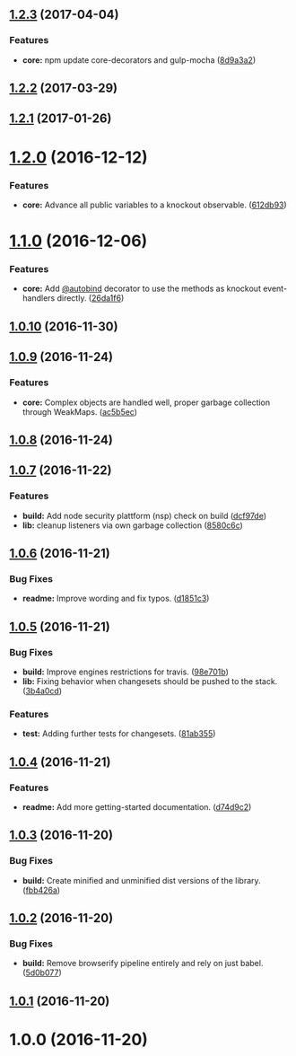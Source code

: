 <a name="1.2.3"></a>
## [1.2.3](https://github.com/krnlde/knockout-undoredo/compare/v1.2.2...v1.2.3) (2017-04-04)


### Features

* **core:** npm update core-decorators and gulp-mocha ([8d9a3a2](https://github.com/krnlde/knockout-undoredo/commit/8d9a3a2))



<a name="1.2.2"></a>
## [1.2.2](https://github.com/krnlde/knockout-undoredo/compare/v1.2.1...v1.2.2) (2017-03-29)



<a name="1.2.1"></a>
## [1.2.1](https://github.com/krnlde/knockout-undoredo/compare/v1.2.0...v1.2.1) (2017-01-26)



<a name="1.2.0"></a>
# [1.2.0](https://github.com/krnlde/knockout-undoredo/compare/v1.1.0...v1.2.0) (2016-12-12)


### Features

* **core:** Advance all public variables to a knockout observable. ([612db93](https://github.com/krnlde/knockout-undoredo/commit/612db93))



<a name="1.1.0"></a>
# [1.1.0](https://github.com/krnlde/knockout-undoredo/compare/v1.0.10...v1.1.0) (2016-12-06)


### Features

* **core:** Add [@autobind](https://github.com/autobind) decorator to use the methods as knockout event-handlers directly. ([26da1f6](https://github.com/krnlde/knockout-undoredo/commit/26da1f6))



<a name="1.0.10"></a>
## [1.0.10](https://github.com/krnlde/knockout-undoredo/compare/v1.0.9...v1.0.10) (2016-11-30)



<a name="1.0.9"></a>
## [1.0.9](https://github.com/krnlde/knockout-undoredo/compare/v1.0.8...v1.0.9) (2016-11-24)


### Features

* **core:** Complex objects are handled well, proper garbage collection through WeakMaps. ([ac5b5ec](https://github.com/krnlde/knockout-undoredo/commit/ac5b5ec))



<a name="1.0.8"></a>
## [1.0.8](https://github.com/krnlde/knockout-undoredo/compare/v1.0.7...v1.0.8) (2016-11-24)



<a name="1.0.7"></a>
## [1.0.7](https://github.com/krnlde/knockout-undoredo/compare/v1.0.6...v1.0.7) (2016-11-22)


### Features

* **build:** Add node security plattform (nsp) check on build ([dcf97de](https://github.com/krnlde/knockout-undoredo/commit/dcf97de))
* **lib:** cleanup listeners via own garbage collection ([8580c6c](https://github.com/krnlde/knockout-undoredo/commit/8580c6c))



<a name="1.0.6"></a>
## [1.0.6](https://github.com/krnlde/knockout-undoredo/compare/v1.0.5...v1.0.6) (2016-11-21)


### Bug Fixes

* **readme:** Improve wording and fix typos. ([d1851c3](https://github.com/krnlde/knockout-undoredo/commit/d1851c3))



<a name="1.0.5"></a>
## [1.0.5](https://github.com/krnlde/knockout-undoredo/compare/v1.0.4...v1.0.5) (2016-11-21)


### Bug Fixes

* **build:** Improve engines restrictions for travis. ([98e701b](https://github.com/krnlde/knockout-undoredo/commit/98e701b))
* **lib:** Fixing behavior when changesets should be pushed to the stack. ([3b4a0cd](https://github.com/krnlde/knockout-undoredo/commit/3b4a0cd))


### Features

* **test:** Adding further tests for changesets. ([81ab355](https://github.com/krnlde/knockout-undoredo/commit/81ab355))



<a name="1.0.4"></a>
## [1.0.4](https://github.com/krnlde/knockout-undoredo/compare/v1.0.3...v1.0.4) (2016-11-21)


### Features

* **readme:** Add more getting-started documentation. ([d74d9c2](https://github.com/krnlde/knockout-undoredo/commit/d74d9c2))



<a name="1.0.3"></a>
## [1.0.3](https://github.com/krnlde/knockout-undoredo/compare/v1.0.2...v1.0.3) (2016-11-20)


### Bug Fixes

* **build:** Create minified and unminified dist versions of the library. ([fbb426a](https://github.com/krnlde/knockout-undoredo/commit/fbb426a))



<a name="1.0.2"></a>
## [1.0.2](https://github.com/krnlde/knockout-undoredo/compare/v1.0.1...v1.0.2) (2016-11-20)


### Bug Fixes

* **build:** Remove browserify pipeline entirely and rely on just babel. ([5d0b077](https://github.com/krnlde/knockout-undoredo/commit/5d0b077))



<a name="1.0.1"></a>
## [1.0.1](https://github.com/krnlde/knockout-undoredo/compare/v1.0.0...v1.0.1) (2016-11-20)



<a name="1.0.0"></a>
# 1.0.0 (2016-11-20)



